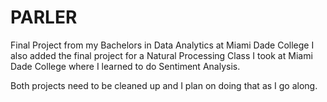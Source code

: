 # PARLER
Final Project from my Bachelors in Data Analytics at Miami Dade College
I also added the final project for a Natural Processing Class I took at Miami Dade College where I learned to do Sentiment Analysis.

Both projects need to be cleaned up and I plan on doing that as I go along.

